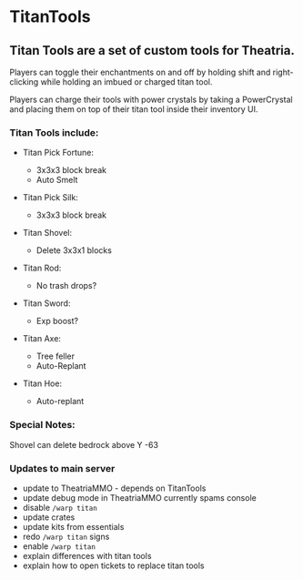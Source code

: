 # **TitanTools**

## Titan Tools are a set of custom tools for Theatria.

Players can toggle their enchantments on and off by holding shift and right-clicking while holding an imbued or charged titan tool.

Players can charge their tools with power crystals by taking a PowerCrystal and placing them on top of their titan tool inside their inventory UI.

### Titan Tools include:

 - Titan Pick Fortune:
   - 3x3x3 block break
   - Auto Smelt

 - Titan Pick Silk:
   - 3x3x3 block break

 - Titan Shovel:
   - Delete 3x3x1 blocks

 - Titan Rod:
   - No trash drops?
 
 - Titan Sword:
   - Exp boost?
 
 - Titan Axe:
   - Tree feller
   - Auto-Replant

 - Titan Hoe:
   - Auto-replant

 ### Special Notes:  
 Shovel can delete bedrock above Y -63
 
### Updates to main server
- update to TheatriaMMO - depends on TitanTools
- update debug mode in TheatriaMMO currently spams console
- disable `/warp titan`
- update crates
- update kits from essentials
- redo `/warp titan` signs
- enable `/warp titan`
- explain differences with titan tools
- explain how to open tickets to replace titan tools